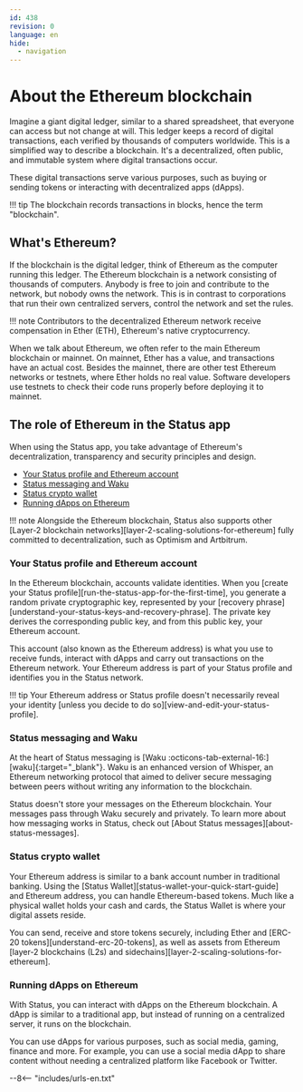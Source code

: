 ```yaml
---
id: 438
revision: 0
language: en
hide:
  - navigation
---
```


# About the Ethereum blockchain

Imagine a giant digital ledger, similar to a shared spreadsheet, that everyone can access but not change at will. This ledger keeps a record of digital transactions, each verified by thousands of computers worldwide. This is a simplified way to describe a blockchain. It's a decentralized, often public, and immutable system where digital transactions occur.

These digital transactions serve various purposes, such as buying or sending tokens or interacting with decentralized apps (dApps).

!!! tip
    The blockchain records transactions in blocks, hence the term "blockchain".

## What's Ethereum?

If the blockchain is the digital ledger, think of Ethereum as the computer running this ledger. The Ethereum blockchain is a network consisting of thousands of computers. Anybody is free to join and contribute to the network, but nobody owns the network. This is in contrast to corporations that run their own centralized servers, control the network and set the rules.

!!! note
    Contributors to the decentralized Ethereum network receive compensation in Ether (ETH), Ethereum's native cryptocurrency.

When we talk about Ethereum, we often refer to the main Ethereum blockchain or mainnet. On mainnet, Ether has a value, and transactions have an actual cost. Besides the mainnet, there are other test Ethereum networks or testnets, where Ether holds no real value. Software developers use testnets to check their code runs properly before deploying it to mainnet.

## The role of Ethereum in the Status app

When using the Status app, you take advantage of Ethereum's decentralization, transparency and security principles and design.

- [Your Status profile and Ethereum account](#your-status-profile-and-ethereum-account)
- [Status messaging and Waku](#status-messaging-and-waku)
- [Status crypto wallet](#status-crypto-wallet)
- [Running dApps on Ethereum](#running-dapps-on-ethereum)

!!! note
    Alongside the Ethereum blockchain, Status also supports other [Layer-2 blockchain networks][layer-2-scaling-solutions-for-ethereum] fully committed to decentralization, such as Optimism and Artbitrum.

### Your Status profile and Ethereum account

In the Ethereum blockchain, accounts validate identities. When you [create your Status profile][run-the-status-app-for-the-first-time], you generate a random private cryptographic key, represented by your [recovery phrase][understand-your-status-keys-and-recovery-phrase]. The private key derives the corresponding public key, and from this public key, your Ethereum account.

This account (also known as the Ethereum address) is what you use to receive funds, interact with dApps and carry out transactions on the Ethereum network. Your Ethereum address is part of your Status profile and identifies you in the Status network.

!!! tip
    Your Ethereum address or Status profile doesn't necessarily reveal your identity [unless you decide to do so][view-and-edit-your-status-profile].

### Status messaging and Waku

At the heart of Status messaging is [Waku :octicons-tab-external-16:][waku]{:target="_blank"}. Waku is an enhanced version of Whisper, an Ethereum networking protocol that aimed to deliver secure messaging between peers without writing any information to the blockchain.

Status doesn't store your messages on the Ethereum blockchain. Your messages pass through Waku securely and privately. To learn more about how messaging works in Status, check out [About Status messages][about-status-messages].

### Status crypto wallet

Your Ethereum address is similar to a bank account number in traditional banking. Using the [Status Wallet][status-wallet-your-quick-start-guide] and Ethereum address, you can handle Ethereum-based tokens. Much like a physical wallet holds your cash and cards, the Status Wallet is where your digital assets reside.

You can send, receive and store tokens securely, including Ether and [ERC-20 tokens][understand-erc-20-tokens], as well as assets from Ethereum [layer-2 blockchains (L2s) and sidechains][layer-2-scaling-solutions-for-ethereum].

### Running dApps on Ethereum

With Status, you can interact with dApps on the Ethereum blockchain. A dApp is similar to a traditional app, but instead of running on a centralized server, it runs on the blockchain.

You can use dApps for various purposes, such as social media, gaming, finance and more. For example, you can use a social media dApp to share content without needing a centralized platform like Facebook or Twitter.

--8<-- "includes/urls-en.txt"
